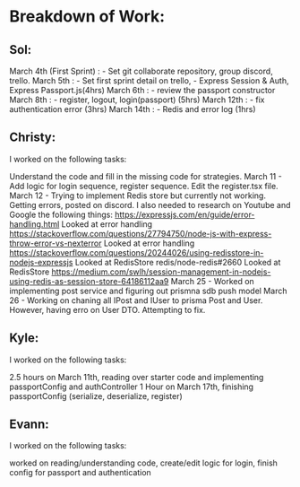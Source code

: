 # Breakdown of Work:

## Sol:

March 4th (First Sprint) : - Set git collaborate repository, group discord, trello.
March 5th : - Set first sprint detail on trello, - Express Session & Auth, Express Passport.js(4hrs)
March 6th : - review the passport constructor March 8th : - register, logout, login(passport) (5hrs)
March 12th : - fix authentication error (3hrs)
March 14th : - Redis and error log (1hrs)

## Christy:

I worked on the following tasks:

Understand the code and fill in the missing code for strategies.
March 11 - Add logic for login sequence, register sequence. Edit the register.tsx file.
March 12 - Trying to implement Redis store but currently not working. Getting errors, posted on discord. I also needed to research on Youtube and Google the following things:
https://expressjs.com/en/guide/error-handling.html Looked at error handling https://stackoverflow.com/questions/27794750/node-js-with-express-throw-error-vs-nexterror Looked at error handling https://stackoverflow.com/questions/20244026/using-redisstore-in-nodejs-expressjs Looked at RedisStore redis/node-redis#2660 Looked at RedisStore https://medium.com/swlh/session-management-in-nodejs-using-redis-as-session-store-64186112aa9 
March 25 - Worked on implementing post service and figuring out prismna sdb push model
March 26 - Working on chaning all IPost and IUser to prisma Post and User. However, having erro on User DTO. Attempting to fix.

## Kyle:

I worked on the following tasks:

2.5 hours on March 11th, reading over starter code and implementing passportConfig and authController
1 Hour on March 17th, finishing passportConfig (serialize, deserialize, register)

## Evann:

I worked on the following tasks:

worked on reading/understanding code, create/edit logic for login, finish config for passport and authentication
